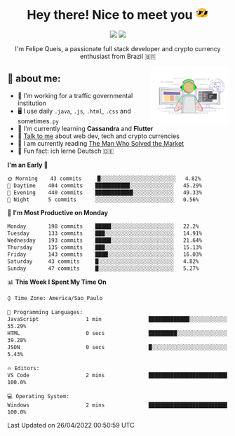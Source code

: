 
<h1 align="center">Hey there! Nice to meet you <img src="assets/sunglasses.gif" width="30"/></h1>

<p align="center">
  <a href="https://www.linkedin.com/in/fqueis"><img src="https://img.shields.io/badge/-LinkedIn-blue?style=flat&logo=Linkedin&logoColor=white" /></a>
  <a href="mailto:fqueis@gmail.com"><img src="https://img.shields.io/badge/-Gmail-c14438?style=flat&logo=Gmail&logoColor=white" /></a>
</p>

<p align="center">I'm Felipe Queis, a passionate full stack developer and crypto currency enthusiast from Brazil 🇧🇷</p>

<img width="35%" align="right" alt="fqueis" src="assets/profile.gif" /></p>

## 🤵 about me:

- 🏢 I'm working for a traffic governmental institution
- 🖥️ I use daily `.java`, `.js`, `.html`, `.css` and sometimes`.py`
- 🌱 I'm currently learning **Cassandra** and **Flutter**
- 💬 [Talk to me](https://github.com/fqueis/fqueis/discussions) about web dev, tech and crypto currencies
- 📖 I am currently reading [The Man Who Solved the Market](https://amzn.com/073521798X)
- 💭 Fun fact: ich lerne Deutsch 🇩🇪

<!--START_SECTION:waka-->
**I'm an Early 🐤** 

```text
🌞 Morning    43 commits     █░░░░░░░░░░░░░░░░░░░░░░░░   4.82% 
🌆 Daytime    404 commits    ███████████░░░░░░░░░░░░░░   45.29% 
🌃 Evening    440 commits    ████████████░░░░░░░░░░░░░   49.33% 
🌙 Night      5 commits      ░░░░░░░░░░░░░░░░░░░░░░░░░   0.56%

```
📅 **I'm Most Productive on Monday** 

```text
Monday       198 commits    █████░░░░░░░░░░░░░░░░░░░░   22.2% 
Tuesday      133 commits    ███░░░░░░░░░░░░░░░░░░░░░░   14.91% 
Wednesday    193 commits    █████░░░░░░░░░░░░░░░░░░░░   21.64% 
Thursday     135 commits    ███░░░░░░░░░░░░░░░░░░░░░░   15.13% 
Friday       143 commits    ████░░░░░░░░░░░░░░░░░░░░░   16.03% 
Saturday     43 commits     █░░░░░░░░░░░░░░░░░░░░░░░░   4.82% 
Sunday       47 commits     █░░░░░░░░░░░░░░░░░░░░░░░░   5.27%

```


📊 **This Week I Spent My Time On** 

```text
⌚︎ Time Zone: America/Sao_Paulo

💬 Programming Languages: 
JavaScript               1 min               █████████████░░░░░░░░░░░░   55.29% 
HTML                     0 secs              █████████░░░░░░░░░░░░░░░░   39.28% 
JSON                     0 secs              █░░░░░░░░░░░░░░░░░░░░░░░░   5.43%

🔥 Editors: 
VS Code                  2 mins              █████████████████████████   100.0%

💻 Operating System: 
Windows                  2 mins              █████████████████████████   100.0%

```


 Last Updated on 26/04/2022 00:50:59 UTC
<!--END_SECTION:waka-->
